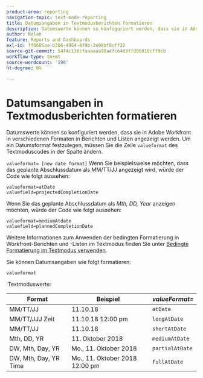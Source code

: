 ```yaml
---
product-area: reporting
navigation-topic: text-mode-reporting
title: Datumsangaben in Textmodusberichten formatieren
description: Datumswerte können so konfiguriert werden, dass sie in Adobe Workfront in verschiedenen Formaten in Berichten und Listen angezeigt werden. Um ein Datumsformat festzulegen, müssen Sie die Zeile valueFormat des Textmoduscodes in der Spalte ändern.
author: Nolan
feature: Reports and Dashboards
exl-id: ff0686aa-b306-4954-8f9b-3e98bf8cff22
source-git-commit: 54f4c136cfaaaaaa90a4fc64d3ffd06816cff9cb
workflow-type: tm+mt
source-wordcount: '198'
ht-degree: 0%

---
```


# Datumsangaben in Textmodusberichten formatieren

Datumswerte können so konfiguriert werden, dass sie in Adobe Workfront in verschiedenen Formaten in Berichten und Listen angezeigt werden. Um ein Datumsformat festzulegen, müssen Sie die Zeile `valueformat` des Textmoduscodes in der Spalte ändern.

`valueformat= [new date format]` Wenn Sie beispielsweise möchten, dass das geplante Abschlussdatum als MM/TT/JJ angezeigt wird, würde der Code wie folgt aussehen:

```
valueformat=atDate
valuefield=projectedCompletionDate
```

Wenn Sie das geplante Abschlussdatum als *Mth, DD, Year* anzeigen möchten, würde der Code wie folgt aussehen:

```
valueformat=mediumAtdate
valuefield=plannedCompletionDate
```

Weitere Informationen zum Anwenden der bedingten Formatierung in Workfront-Berichten und -Listen im Textmodus finden Sie unter [Bedingte Formatierung im Textmodus verwenden](../../../reports-and-dashboards/reports/text-mode/use-conditional-formatting-text-mode.md).

Sie können Datumsangaben wie folgt formatieren:

```
valueformat
```

 Textmoduswerte:

| **Format** | Beispiel  | ***valueFormat=*** |
|---|---|---|
| MM/TT/JJ | 11.10.18 | `atDate` |
| MM/TT/JJJ Zeit | 11.10.18 12:00 pm | `longAtDate` |
| MM/TT/JJ | 11.10.18 | `shortAtDate` |
| Mth, DD, YR | 11. Oktober 2018 | `mediumAtDate` |
| DW, Mth, Day, YR | Mo., 11. Oktober 2018 | `partialAtDate` |
| DW, Mth, Day, YR Time | Mo., 11. Oktober 2018 12:00 pm | `fullAtDate` |
